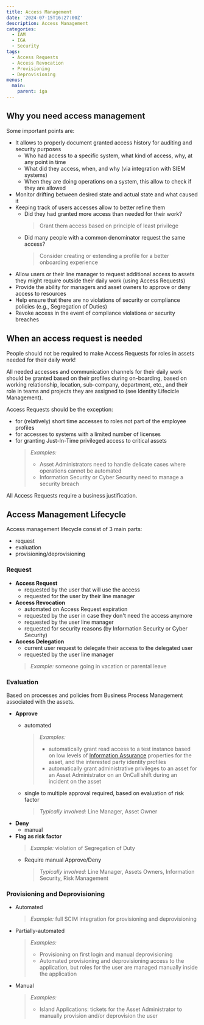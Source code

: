 ```yaml
---
title: Access Management
date: '2024-07-15T16:27:00Z'
description: Access Management
categories:
  - IAM
  - IGA
  - Security
tags:
  - Access Requests
  - Access Revocation
  - Provisioning
  - Deprovisioning
menus:
  main:
    parent: iga
---
```


## Why you need access management

Some important points are:

- It allows to properly document granted access history for auditing and security
  purposes
  - Who had access to a specific system, what kind of access, why, at any point
    in time
  - What did they access, when, and why (via integration with SIEM systems)
  - When they are doing operations on a system, this allow to check if they are
    allowed
- Monitor drifting between desired state and actual state and what caused it
- Keeping track of users accesses allow to better refine them
  - Did they had granted more access than needed for their work?
    > Grant them access based on principle of least privilege
  - Did many people with a common denominator request the same access?
    > Consider creating or extending a profile for a better onboarding experience
- Allow users or their line manager to request additional access to assets they
  might require outside their daily work (using Access Requests)
- Provide the ability for managers and asset owners to approve or deny access
  to resources
- Help ensure that there are no violations of security or compliance policies
  (e.g., Segregation of Duties)
- Revoke access in the event of compliance violations or security breaches

## When an access request is needed

People should not be required to make Access Requests for roles in assets
needed for their daily work!

All needed accesses and communication channels for their daily work should be
granted based on their profiles during on-boarding, based on working
relationship, location, sub-company, department, etc., and their role in teams
and projects they are assigned to (see Identity Lifecicle Management).

Access Requests should be the exception:

- for (relatively) short time accesses to roles not part of the employee profiles
- for accesses to systems with a limited number of licenses
- for granting Just-In-Time privileged access to critical assets
  > *Examples:*
  >
  > - Asset Administrators need to handle delicate cases where operations cannot
  >   be automated
  > - Information Security or Cyber Security need to manage a security breach

All Access Requests require a business justification.

## Access Management Lifecycle

Access management lifecycle consist of 3 main parts:

- request
- evaluation
- provisioning/deprovisioning

### Request

- **Access Request**
  - requested by the user that will use the access
  - requested for the user by their line manager
- **Access Revocation**
  - automated on Access Request expiration
  - requested by the user in case they don't need the access anymore
  - requested by the user line manager
  - requested for security reasons (by Information Security or Cyber Security)
- **Access Delegation**
  - current user request to delegate their access to the delegated user
  - requested by the user line manager
  > *Example:* someone going in vacation or parental leave

### Evaluation

Based on processes and policies from Business Process Management associated with
the assets.

- **Approve**
  - automated
    > *Examples:*
    >
    > - automatically grant read access to a test instance based on low
    >   levels of [Information Assurance](../ASSET_MANAGEMENT.md#information-assurance-ia)
    >   properties for the asset, and the interested party identity profiles
    > - automatically grant administrative privileges to an asset for an Asset
    >   Administrator on an OnCall shift during an incident on the asset

  - single to multiple approval required, based on evaluation of risk factor
    > *Typically involved:* Line Manager, Asset Owner
- **Deny**
  - manual
- **Flag as risk factor**
  > *Example:* violation of Segregation of Duty
  - Require manual Approve/Deny
    > *Typically involved:* Line Manager, Assets Owners, Information Security,
    > Risk Management

### Provisioning and Deprovisioning

- Automated
  > *Example:* full SCIM integration for provisioning and deprovisioning
- Partially-automated
  > *Examples:*
  >
  > - Provisioning on first login and manual deprovisioning
  > - Automated provisioning and deprovisioning access to the application, but
  >   roles for the user are managed manually inside the application
  >
- Manual
  > *Examples:*
  >
  > - Island Applications: tickets for the Asset Administrator to manually
  >   provision and/or deprovision the user
